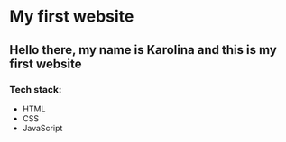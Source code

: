 # My first website

## Hello there, my name is Karolina and this is my first website 



### Tech stack:
- HTML
- CSS
- JavaScript

